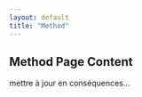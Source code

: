 ```yaml
---
layout: default
title: "Method"
---
```

<h2>Method Page Content</h2>
<p>mettre à jour en conséquences...</p>
